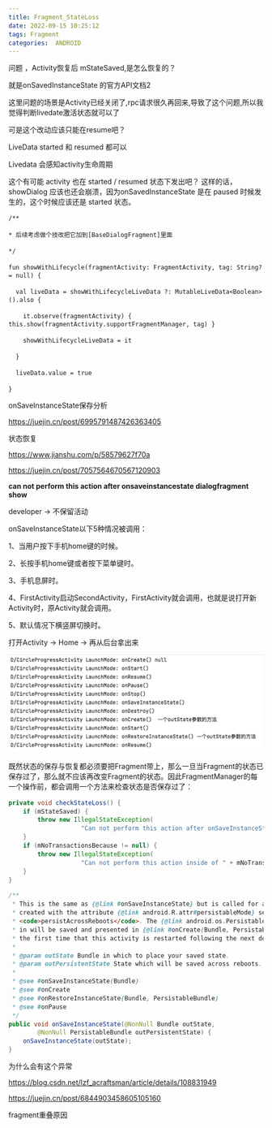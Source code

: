 ```yaml
---
title: Fragment_StateLoss
date: 2022-09-15 10:25:12
tags: Fragment
categories:  ANDROID
---
```




问题 ，Activity恢复后 mStateSaved,是怎么恢复的？





就是onSavedInstanceState 的官方API文档2

这里问题的场景是Activity已经关闭了,rpc请求很久再回来,导致了这个问题,所以我觉得判断livedate激活状态就可以了

可是这个改动应该只能在resume吧？

LiveData started 和 resumed 都可以

Livedata 会感知activity生命周期

这个有可能 activity 也在 started / resumed 状态下发出吧？ 这样的话，showDialog 应该也还会崩溃，因为onSavedInstanceState 是在 paused 时候发生的，这个时候应该还是 started 状态。

```
/**

* 后续考虑做个技改把它加到[BaseDialogFragment]里面

*/

fun showWithLifecycle(fragmentActivity: FragmentActivity, tag: String? = null) {

  val liveData = showWithLifecycleLiveData ?: MutableLiveData<Boolean>().also {

    it.observe(fragmentActivity) { this.show(fragmentActivity.supportFragmentManager, tag) }

    showWithLifecycleLiveData = it

  }

  liveData.value = true

}
```







onSaveInstanceState保存分析

https://juejin.cn/post/6995791487426363405



状态恢复

https://www.jianshu.com/p/58579627f70a



https://juejin.cn/post/7057564670567120903



 **can not perform this action after onsaveinstancestate dialogfragment show** 





developer  -> 不保留活动 



onSaveInstanceState以下5种情况被调用：

1、当用户按下手机home键的时候。

2、长按手机home键或者按下菜单键时。

3、手机息屏时。

4、FirstActivity启动SecondActivity，FirstActivity就会调用，也就是说打开新Activity时，原Activity就会调用。

5、默认情况下横竖屏切换时。









打开Activity -> Home  -> 再从后台拿出来

![20220919212018](Fragment-StateLoss/20220919212018.jpg)



既然状态的保存与恢复都必须要把Fragment带上，那么一旦当Fragment的状态已保存过了，那么就不应该再改变Fragment的状态。因此FragmentManager的每一个操作前，都会调用一个方法来检查状态是否保存过了：

```java
private void checkStateLoss() {
    if (mStateSaved) {
        throw new IllegalStateException(
                    "Can not perform this action after onSaveInstanceState");
    }
    if (mNoTransactionsBecause != null) {
        throw new IllegalStateException(
                    "Can not perform this action inside of " + mNoTransactionsBecause);
    }
}
```





```java
/**
 * This is the same as {@link #onSaveInstanceState} but is called for activities
 * created with the attribute {@link android.R.attr#persistableMode} set to
 * <code>persistAcrossReboots</code>. The {@link android.os.PersistableBundle} passed
 * in will be saved and presented in {@link #onCreate(Bundle, PersistableBundle)}
 * the first time that this activity is restarted following the next device reboot.
 *
 * @param outState Bundle in which to place your saved state.
 * @param outPersistentState State which will be saved across reboots.
 *
 * @see #onSaveInstanceState(Bundle)
 * @see #onCreate
 * @see #onRestoreInstanceState(Bundle, PersistableBundle)
 * @see #onPause
 */
public void onSaveInstanceState(@NonNull Bundle outState,
        @NonNull PersistableBundle outPersistentState) {
    onSaveInstanceState(outState);
}
```



为什么会有这个异常



https://blog.csdn.net/lzf_acraftsman/article/details/108831949

https://juejin.cn/post/6844903458605105160



fragment重叠原因

